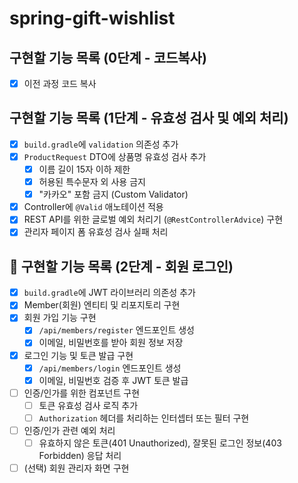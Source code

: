 # spring-gift-wishlist

## 구현할 기능 목록 (0단계 - 코드복사)

- [x] 이전 과정 코드 복사

## 구현할 기능 목록 (1단계 - 유효성 검사 및 예외 처리)

- [x] `build.gradle`에 `validation` 의존성 추가
- [x] `ProductRequest` DTO에 상품명 유효성 검사 추가
    - [x] 이름 길이 15자 이하 제한
    - [x] 허용된 특수문자 외 사용 금지
    - [x] "카카오" 포함 금지 (Custom Validator)
- [x] Controller에 `@Valid` 애노테이션 적용
- [x] REST API를 위한 글로벌 예외 처리기 (`@RestControllerAdvice`) 구현
- [x] 관리자 페이지 폼 유효성 검사 실패 처리

## 🚀 구현할 기능 목록 (2단계 - 회원 로그인)

- [x] `build.gradle`에 JWT 라이브러리 의존성 추가
- [x] Member(회원) 엔티티 및 리포지토리 구현
- [x] 회원 가입 기능 구현
    - [x] `/api/members/register` 엔드포인트 생성
    - [x] 이메일, 비밀번호를 받아 회원 정보 저장
- [x] 로그인 기능 및 토큰 발급 구현
    - [x] `/api/members/login` 엔드포인트 생성
    - [x] 이메일, 비밀번호 검증 후 JWT 토큰 발급
- [ ] 인증/인가를 위한 컴포넌트 구현
    - [ ] 토큰 유효성 검사 로직 추가
    - [ ] `Authorization` 헤더를 처리하는 인터셉터 또는 필터 구현
- [ ] 인증/인가 관련 예외 처리
    - [ ] 유효하지 않은 토큰(401 Unauthorized), 잘못된 로그인 정보(403 Forbidden) 응답 처리
- [ ] (선택) 회원 관리자 화면 구현